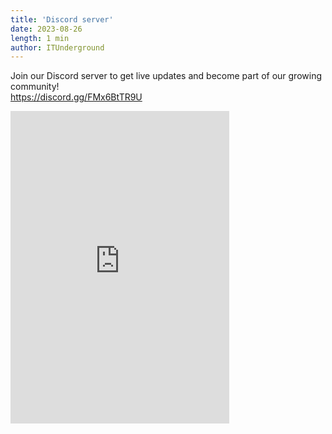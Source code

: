 ```yaml
---
title: 'Discord server'
date: 2023-08-26
length: 1 min
author: ITUnderground
---
```


Join our Discord server to get live updates and become part of our growing community!  
https://discord.gg/FMx6BtTR9U

<iframe src="https://canary.discord.com/widget?id=1014895983215255603&theme=dark" title="Discord widget" width="350" height="500" allowtransparency="true" frameborder="0" sandbox="allow-popups allow-popups-to-escape-sandbox allow-same-origin allow-scripts"></iframe>
